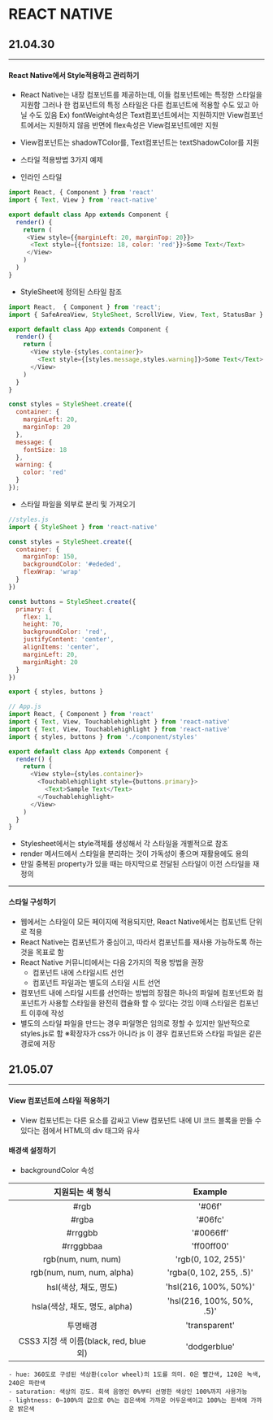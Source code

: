 # REACT NATIVE
## 21.04.30
- - -
#### React Native에서 Style적용하고 관리하기
+ React Native는 내장 컴포넌트를 제공하는데, 이들 컴포넌트에는 특정한 스타일을 지원함
  그러나 한 컴포넌트의 특정 스타일은 다른 컴포넌트에 적용할 수도 있고 아닐 수도 있음
  Ex) fontWeight속성은 Text컴포넌트에서는 지원하지만 View컴포넌트에서는 지원하지 않음 반면에 flex속성은 View컴포넌트에만 지원
+ View컴포넌트는 shadowTColor를, Text컴포넌트는 textShadowColor를 지원
+ 스타일 적용방법 3가지 예제

+ 인라인 스타일
```javascript
import React, { Component } from 'react'
import { Text, View } from 'react-native'

export default class App extends Component {
  render() {
    return (
     <View style={{marginLeft: 20, marginTop: 20}}>
      <Text style={{fontsize: 18, color: 'red'}}>Some Text</Text>
     </View>
    )
  )
}
```
+ StyleSheet에 정의된 스타일 참조
```javascript
import React,  { Component } from 'react';
import { SafeAreaView, StyleSheet, ScrollView, View, Text, StatusBar } from 'react-native';

export default class App extends Component {
  render() {
    return (
      <View style-{styles.container}>
        <Text style={[styles.message,styles.warning]}>Some Text</Text>
      </View>
    )
  }
}

const styles = StyleSheet.create({
  container: {
    marginLeft: 20,
    marginTop: 20
  },
  message: {
    fontSize: 18
  },
  warning: {
    color: 'red'
  }
});
```
+ 스타일 파일을 외부로 분리 및 가져오기
```javascript
//styles.js
import { StyleSheet } from 'react-native'

const styles = StyleSheet.create({
  container: {
    marginTop: 150,
    backgroundColor: '#ededed',
    flexWrap: 'wrap'
  }
})

const buttons = StyleSheet.create({
  primary: {
    flex: 1,
    height: 70,
    backgroundColor: 'red',
    justifyContent: 'center',
    alignItems: 'center',
    marginLeft: 20,
    marginRight: 20
  }
})

export { styles, buttons }
```



```javascript
// App.js
import React, { Component } from 'react'
import { Text, View, Touchablehighlight } from 'react-native'
import { Text, View, Touchablehighlight } from 'react-native'
import { styles, buttons } from './component/styles'

export default class App extends Component {
  render() {
    return (
      <View style={styles.container}>
        <Touchablehighlight style={buttons.primary}>
          <Text>Sample Text</Text>
        </Touchablehighlight>
      </View>
    )
  }
}
```
+ Stylesheet에서는 style객체를 생성해서 각 스타일을 개별적으로 참조
+ render 메서드에서 스타일을 분리하는 것이 가독성이 좋으며 재활용에도 용의
+ 만일 중복된 property가 있을 때는 마지막으로 전달된 스타일이 이전 스타일을 재정의
- - -
#### 스타일 구성하기
+ 웹에서는 스타일이 모든 페이지에 적용되지만, React Native에서는 컴포넌트 단위로 적용
+ React Native는 컴포넌트가 중심이고, 따라서 컴포넌트를 재사용 가능하도록 하는 것을 목표로 함
+ React Native 커뮤니티에서는 다음 2가지의 적용 방법을 권장
  - 컴포넌트 내에 스타일시트 선언
  - 컴포넌트 파일과는 별도의 스타일 시트 선언
+ 컴포넌트 내에 스타일 시트를 선언하는 방법의 장점은 하나의 파일에 컴포넌트와 컴포넌트가 사용할 스타일을 완전히 캡슐화 할 수 있다는 것임 이때 스타일은 컴포넌트 이후에 작성
+ 별도의 스타일 파일을 만드는 경우 파일명은 임의로 정할 수 있지만 일반적으로 styles.js로 함    ※확장자가 css가 아니라 js
  이 경우 컴포넌트와 스타일 파일은 같은 경로에 저장

## 21.05.07
- - -
#### View 컴포넌트에 스타일 적용하기
+ View 컴포넌트는 다른 요소를 감싸고 View 컴포넌트 내에 UI 코드 블록을 만들 수 있다는 점에서 HTML의 div 태그와 유사
#### 배경색 설정하기
+ backgroundColor 속성

|지원되는 색 형식|Example|
|:------:|:------:|
|#rgb|'#06f'|
|#rgba|'#06fc'|
|#rrggbb|'#0066ff'|
|#rrggbbaa|'ff00ff00'|
|rgb(num, num, num)|'rgb(0, 102, 255)'|
|rgb(num, num, num, alpha)|'rgba(0, 102, 255, .5)'|
|hsl(색상, 채도, 명도)|'hsl(216, 100%, 50%)'|
|hsla(색상, 채도, 명도, alpha)|'hsl(216, 100%, 50%, .5)'|
|투명배경|'transparent'|
|CSS3 지정 색 이름(black, red, blue 외)|'dodgerblue'|
    - hue: 360도로 구성된 색상환(color wheel)의 1도를 의미. 0은 빨간색, 120은 녹색, 240은 파란색
    - saturation: 색상의 강도. 회색 음영인 0%부터 선명한 색상인 100%까지 사용가능
    - lightness: 0~100%의 값으로 0%는 검은색에 가까운 어두운색이고 100%는 흰색에 가까운 밝은색
